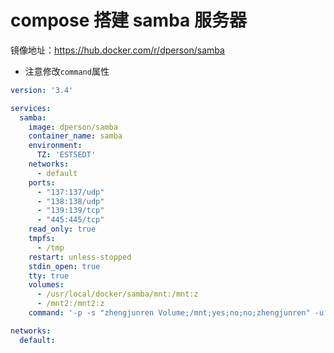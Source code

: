 #  compose 搭建 samba 服务器

镜像地址：<https://hub.docker.com/r/dperson/samba>
+ 注意修改`command`属性

```yaml
version: '3.4'

services:
  samba:
    image: dperson/samba
    container_name: samba
    environment:
      TZ: 'EST5EDT'
    networks:
      - default
    ports:
      - "137:137/udp"
      - "138:138/udp"
      - "139:139/tcp"
      - "445:445/tcp"
    read_only: true
    tmpfs:
      - /tmp
    restart: unless-stopped
    stdin_open: true
    tty: true
    volumes:
      - /usr/local/docker/samba/mnt:/mnt:z
      - /mnt2:/mnt2:z
    command: '-p -s "zhengjunren Volume;/mnt;yes;no;no;zhengjunren" -u "zhengjunren;123456"'

networks:
  default:
```
